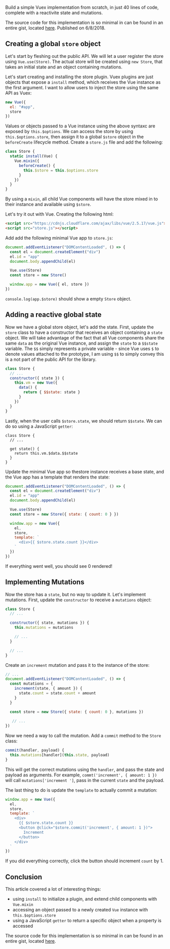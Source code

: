 Build a simple Vuex implementation from scratch, in just 40 lines of code, complete with a reactivite state and mutations.

The source code for this implementation is so minimal in can be found in an entire gist, located [here](https://gist.github.com/lmiller1990/8a5cea45752e3692281b72ce08722b0b). Published on 6/8/2018.

## Creating a global `store` object

Let's start by fleshing out the public API. We will let a user register the store using `Vue.use(Store)`. The actual store will be created using `new Store`, that takes an initial state and an object containing mutations. 

Let's start creating and installing the store plugin. Vuex plugins are just objects that expose a `install` method, which receives the Vue instance as the first argument. I want to allow users to inject the store using the same API as Vuex:

```js
new Vue({
  el: "#app",
  store
})
```

Values or objects passed to a Vue instance using the above syntaxc are exposed by `this.$options`. We can access the store by using `this.$options.store`, then assign it to a global `$store` object in the `beforeCreate` lifecycle method. Create a `store.js` file and add the following:

```js
class Store {
  static install(Vue) {
    Vue.mixin({
      beforeCreate() {
        this.$store = this.$options.store 
      }
    })
  }
}
```

By using a `mixin`, all child Vue components will have the store mixed in to their instance and available using `$store`.

Let's try it out with Vue. Creating the following html:

```html
<script src="https://cdnjs.cloudflare.com/ajax/libs/vue/2.5.17/vue.js"></script>
<script src="store.js"></script>
```

Add add the following minimal Vue app to `store.js`:

```js
document.addEventListener("DOMContentLoaded", () => {
  const el = document.createElement("div")
  el.id = "app"
  document.body.appendChild(el)

  Vue.use(Store)
  const store = new Store()

  window.app = new Vue({ el, store })
})
```

`console.log(app.$store)` should show a empty `Store` object.

## Adding a reactive global state

Now we have a global store object, let's add the state. First, update the `store` class to have a constructor that receives an object containing a `state` object. We will take advantage of the fact that all Vue components share the same `data` as the original Vue instance, and assign the `state` to a `$$state` variable. The `$$` simply represents a private variable - since Vue uses `$` to denote values attached to the prototype, I am using `$$` to simply convey this is a not part of the public API for the library.

```js
class Store {
  // ...
  constructor({ state }) {
    this.vm = new Vue({
      data() {
        return { $$state: state }
      }
    })
  }
}
```

Lastly, when the user calls `$store.state`, we should return `$$state`. We can do so using a JavaScript `getter`:

```
class Store {
  // ...

  get state() {
    return this.vm.$data.$$state
  }
}
```

Update the minimal Vue app so thestore instance receives a base state, and the Vue app has a template that renders the state:

```js
document.addEventListener("DOMContentLoaded", () => {
  const el = document.createElement("div")
  el.id = "app"
  document.body.appendChild(el)

  Vue.use(Store)
  const store = new Store({ state: { count: 0 } })

  window.app = new Vue({ 
    el, 
    store,
    template: `
      <div>{{ $store.state.count }}</div>
    `
  })
})
```

If everything went well, you should see 0 rendered!

## Implementing Mutations

Now the store has a `state`, but no way to update it. Let's implement mutations. First, update the `constructor` to receive a `mutations` object:

```js
class Store {
  // ...

  constructor({ state, mutations }) {
    this.mutations = mutations

    // ...
  }

  // ...
}
```

Create an `increment` mutation and pass it to the instance of the store:

```js
// ...
document.addEventListener("DOMContentLoaded", () => {
  const mutations = {
    increment(state, { amount }) {
      state.count = state.count + amount
    }
  }

  const store = new Store({ state: { count: 0 }, mutations })
 
   // ...
})
```

Now we need a way to call the mutation. Add a `commit` method to the `Store` class:

```js
commit(handler, payload) {
  this.mutations[handler](this.state, payload)
}
```

This will get the correct mutations using the `handler`, and pass the state and payload as arguments. For example, `commt('increment', { amount: 1 })` will call `mutations['increment
']`, pass in the current `state` and the payload.

The last thing to do is update the `template` to actually commit a mutation:

```js
window.app = new Vue({ 
  el, 
  store,
  template: `
    <div>
      {{ $store.state.count }}
      <button @click="$store.commit('increment', { amount: 1 })">
        Increment
      </button>
    </div>
  `
})
```

If you did everything correctly, click the button should increment `count` by 1.

## Conclusion

This article covered a lot of interesting things:

- using `install` to initialize a plugin, and extend child components with `Vue.mixin`
- accessing an object passed to a newly created `Vue` instance with `this.$options.store`
- using a JavaScript `getter` to return a specific object when a property is accessed

The source code for this implementation is so minimal in can be found in an entire gist, located [here](https://gist.github.com/lmiller1990/8a5cea45752e3692281b72ce08722b0b).
